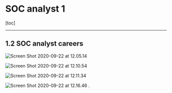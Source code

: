 


# SOC analyst 1

[toc]

---

## 1.2 SOC analyst careers

![Screen Shot 2020-09-22 at 12.05.14](https://i.imgur.com/lcqOJMU.png)

![Screen Shot 2020-09-22 at 12.10.54](https://i.imgur.com/tby4mrO.png)

![Screen Shot 2020-09-22 at 12.11.34](https://i.imgur.com/MCx7WRD.png)

![Screen Shot 2020-09-22 at 12.16.46](https://i.imgur.com/eO54kfT.png)
.
